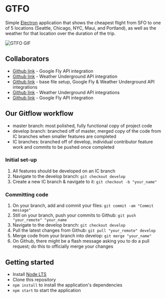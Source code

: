 # GTFO

Simple [Electron](http://electron.atom.io) application that shows the cheapest flight from SFO to one of 5 locations (Seattle, Chicago, NYC, Maui, and Portland), as well as the weather for that location over the duration of the trip.

![GTFO GIF](http://g.recordit.co/9Hv9oxCs6B.gif)

## Collaborators

- [Github link](https://github.com/salomechamma "Salomê Chamma") - Google Fly API integration
- [Github link](https://github.com/thaoabunga "Thao Le") - Weather Underground API integration
- [Github link](https://github.com/valeriewilson "Valerie Wilson") - base file setup, Google Fly & Weather Underground API integrations
- [Github link](https://github.com/cafrinko "Catherine Karra") - Weather Underground API integrations
- [Github link](https://github.com/catliaw "Cat Liaw") - Google Fly API integration

## Our Gitflow workflow

- master branch: most polished, fully functional copy of project code
- develop branch: branched off of master, merged copy of the code from IC branches when smaller features are completed
- IC branches: branched off of develop, individual contributor feature work and commits to be pushed once completed

### Initial set-up

1. All features should be developed on an IC branch
2. Navigate to the develop branch: `git checkout develop`
3. Create a new IC branch & navigate to it: `git checkout -b "your_name"`

### Committing code

1. On your branch, add and commit your files: `git commit -am "Commit message"`
2. Still on your branch, push your commits to Github: `git push "your_remote" "your_name`
3. Navigate to the develop branch: `git checkout develop`
4. Pull the latest changes from Github: `git pull "your_remote" develop`
5. Merge code from your branch into develop: `git merge "your_name"`
6. On Github, there might be a flash message asking you to do a pull request; do this to officially merge your changes

## Getting started

- Install [Node LTS](https://nodejs.org)
- Clone this repository
- `npm install` to install the application's dependencies
- `npm start` to start the application

